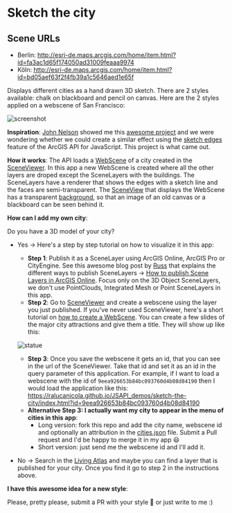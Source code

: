 # Sketch the city

## Scene URLs
* Berlin: http://esri-de.maps.arcgis.com/home/item.html?id=fa3ac1d65f174050ad31009feaaa9974
* Köln: http://esri-de.maps.arcgis.com/home/item.html?id=bd05aef63f2f4fb39a1c5646aed1e65f



Displays different cities as a hand drawn 3D sketch. There are 2 styles available: chalk on blackboard and pencil on canvas. Here are the 2 styles applied on a webscene of San Francisco:

![screenshot](./images/screenshot.png)

**Inspiration**: [John Nelson](https://twitter.com/John_M_Nelson) showed me this [awesome project](https://www.sketchnthecity.com/) and we were wondering whether we could create a similar effect using the [sketch edges](https://developers.arcgis.com/javascript/latest/api-reference/esri-symbols-edges-SketchEdges3D.html) feature of the ArcGIS API for JavaScript. This project is what came out.

**How it works**: The API loads a [WebScene](https://developers.arcgis.com/javascript/latest/api-reference/esri-WebScene.html) of a city created in the [SceneViewer](https://www.arcgis.com/home/webscene/viewer.html).
In this app a new WebScene is created where all the other layers are droped except the SceneLayers with the buildings. The SceneLayers have a renderer that shows the edges with a sketch line and the faces are semi-transparent. The [SceneView](https://developers.arcgis.com/javascript/latest/api-reference/esri-views-SceneView.html) that displays the WebScene has a transparent [background](https://developers.arcgis.com/javascript/latest/api-reference/esri-webscene-background-ColorBackground.html), so that an image of an old canvas or a blackboard can be seen behind it.

**How can I add my own city**:

Do you have a 3D model of your city?

  - Yes -> Here's a step by step tutorial on how to visualize it in this app:
    - **Step 1**: Publish it as a SceneLayer using ArcGIS Online, ArcGIS Pro or CityEngine. See this awesome blog post by [Russ](https://twitter.com/rssllrbrts) that explains the different ways to publish SceneLayers -> [How to publish Scene Layers in ArcGIS Online](https://www.esri.com/arcgis-blog/products/arcgis-online/3d-gis/how-to-publish-scene-layers-in-arcgis-online/). Focus only on the 3D Object SceneLayers, we don't use PointClouds, Integrated Mesh or Point SceneLayers in this app.
    - **Step 2**: Go to [SceneViewer](https://www.arcgis.com/home/webscene/viewer.html) and create a webscene using the layer you just published. If you've never used SceneViewer, here's a short tutorial on [how to create a WebScene](https://developers.arcgis.com/labs/arcgisonline/create-a-web-scene/). You can create a few slides of the major city attractions and give them a title. They will show up like this:

    ![statue](./images/slides.png)
    - **Step 3**: Once you save the webscene it gets an id, that you can see in the url of the SceneViewer. Take that id and set it as an id in the query parameter of this application. For example, if I want to load a webscene with the id of `9eea926653b84bc093760d4b08d84190` then I would load the application like this: https://ralucanicola.github.io/JSAPI_demos/sketch-the-city/index.html?id=9eea926653b84bc093760d4b08d84190
    - **Alternative Step 3: I actually want my city to appear in the menu of cities in this app**:
      - Long version: fork this repo and add the city name, webscene id and optionally an attribution in the [cities.json](cities.json) file. Submit a Pull request and I'd be happy to merge it in my app 😃
      - Short version: just send me the webscene id and I'll add it.

  - No -> Search in the [Living Atlas](https://livingatlas.arcgis.com/en/) and maybe you can find a layer that is published for your city. Once you find it go to step 2 in the instructions above.

**I have this awesome idea for a new style**:

Please, pretty please, submit a PR with your style 🤩 or just write to me :)